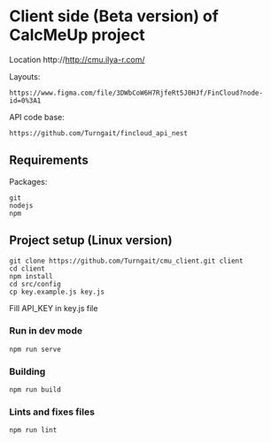 # Client side (Beta version) of CalcMeUp project

Location
http://http://cmu.ilya-r.com/

Layouts:
```
https://www.figma.com/file/3DWbCoW6H7RjfeRt5J0HJf/FinCloud?node-id=0%3A1
```

API code base:
```
https://github.com/Turngait/fincloud_api_nest
```

## Requirements

Packages:
```
git
nodejs
npm
```
## Project setup (Linux version)

```
git clone https://github.com/Turngait/cmu_client.git client
cd client
npm install
cd src/config
cp key.example.js key.js
```
Fill API_KEY in key.js file

### Run in dev mode
```
npm run serve
```

### Building
```
npm run build
```

### Lints and fixes files
```
npm run lint
```
